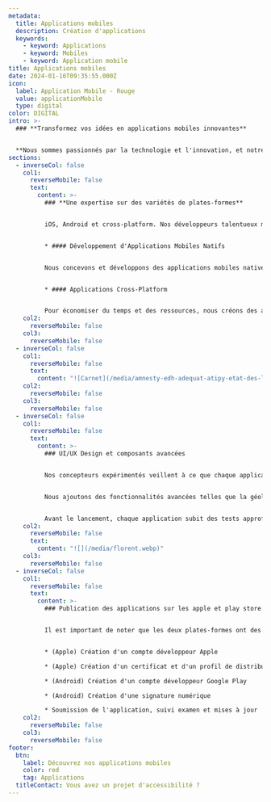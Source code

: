 ```yaml
---
metadata:
  title: Applications mobiles
  description: Création d'applications
  keywords:
    - keyword: Applications
    - keyword: Mobiles
    - keyword: Application mobile
title: Applications mobiles
date: 2024-01-16T09:35:55.000Z
icon:
  label: Application Mobile - Rouge
  value: applicationMobile
  type: digital
color: DIGITAL
intro: >-
  ### **Transformez vos idées en applications mobiles innovantes**


  **Nous sommes passionnés par la technologie et l'innovation, et notre équipe d'experts en développement d'applications est prête à vous aider à tirer parti de la puissance des applications mobiles pour atteindre vos objectifs.**
sections:
  - inverseCol: false
    col1:
      reverseMobile: false
      text:
        content: >-
          ### **Une expertise sur des variétés de plates-formes**


          iOS, Android et cross-platform. Nos développeurs talentueux maîtrisent les dernières technologies et les meilleures pratiques de l'industrie pour vous offrir des applications fluides, intuitives et hautement fonctionnelles.


          * #### Développement d'Applications Mobiles Natifs


          Nous concevons et développons des applications mobiles natives pour iOS et Android, offrant une expérience utilisateur optimale et des performances exceptionnelles.


          * #### Applications Cross-Platform


          Pour économiser du temps et des ressources, nous créons des applications compatibles avec plusieurs plates-formes en utilisant des frameworks tels que React Native ou Flutter.
    col2:
      reverseMobile: false
    col3:
      reverseMobile: false
  - inverseCol: false
    col1:
      reverseMobile: false
      text:
        content: "![Carnet](/media/amnesty-edh-adequat-atipy-etat-des-lieux.jpg)"
    col2:
      reverseMobile: false
    col3:
      reverseMobile: false
  - inverseCol: false
    col1:
      reverseMobile: false
      text:
        content: >-
          ### UI/UX Design et composants avancées


          Nos concepteurs expérimentés veillent à ce que chaque application que nous créons soit non seulement fonctionnelle, mais aussi esthétiquement attrayante et conviviale.


          Nous ajoutons des fonctionnalités avancées telles que la géolocalisation, les paiements mobiles, les notifications push, et bien plus encore, pour améliorer la valeur de votre application.


          Avant le lancement, chaque application subit des tests approfondis pour garantir son bon fonctionnement sur différentes plates-formes et appareils.
    col2:
      reverseMobile: false
      text:
        content: "![](/media/florent.webp)"
    col3:
      reverseMobile: false
  - inverseCol: false
    col1:
      reverseMobile: false
      text:
        content: >-
          ### Publication des applications sur les apple et play store


          Il est important de noter que les deux plates-formes ont des directives strictes en matière de contenu, de sécurité et de convivialité. Nous vous accompagnons durant toutes les étapes du processus de publication.


          * (Apple) Création d'un compte développeur Apple

          * (Apple) Création d'un certificat et d'un profil de distribution

          * (Android) Création d'un compte développeur Google Play

          * (Android) Création d'une signature numérique

          * Soumission de l'application, suivi examen et mises à jour
    col2:
      reverseMobile: false
    col3:
      reverseMobile: false
footer:
  btn:
    label: Découvrez nos applications mobiles
    color: red
    tag: Applications
  titleContact: Vous avez un projet d'accessibilité ?
---
```

